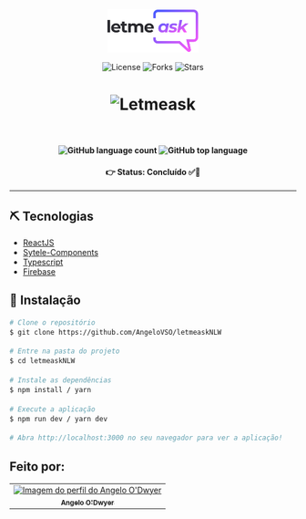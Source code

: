 <p align="center">
  <img alt="Letmeask" src="src/assets/images/logo.svg" width="160px">
</p>

<p align="center">
  <img  src="https://img.shields.io/static/v1?label=license&message=MIT&color=5965E0&labelColor=121214" alt="License">
  
  <img src="https://img.shields.io/github/forks/guilhermecapitao/letmeask?label=forks&message=MIT&color=5965E0&labelColor=121214" alt="Forks">     

  <img src="https://img.shields.io/github/stars/guilhermecapitao/letmeask?label=stars&message=MIT&color=5965E0&labelColor=121214" alt="Stars">
</p>

<h1 align="center">
    <img alt="Letmeask" title="Letmeask" src="https://user-images.githubusercontent.com/70985334/127354028-db63588d-377e-409a-ba60-c62c92d1f607.png" />
</h1>

<br>
<h4 align='center'>
  <img alt="GitHub language count" src="https://img.shields.io/github/languages/count/AngeloVSO/letmeaskNLW"> <img alt="GitHub top language" src="https://img.shields.io/github/languages/top/AngeloVSO/letmeaskNLW">
</h4>

<h4 align='center'>
👉 Status: Concluído ✅👏
</h4>
<hr />


## ⛏ Tecnologias

- [ReactJS](https://reactjs.org/)
- [Sytele-Components](https://styled-components.com/)
- [Typescript](https://www.typescriptlang.org/)
- [Firebase](https://www.emailjs.com/)

## 🚀 Instalação

```bash
# Clone o repositório
$ git clone https://github.com/AngeloVSO/letmeaskNLW

# Entre na pasta do projeto
$ cd letmeaskNLW

# Instale as dependências
$ npm install / yarn

# Execute a aplicação
$ npm run dev / yarn dev

# Abra http://localhost:3000 no seu navegador para ver a aplicação!
```
## Feito por:
<table>
  <tr>
    <td align="center"><a href="https://github.com/AngeloVSO">
    <img src="https://avatars.githubusercontent.com/u/70985334?v=4" width="100px" alt="Imagem do perfil do
    Angelo O'Dwyer"/>
    <br />
    <sub><b>Angelo O'Dwyer</b></sub><br /></td>
</table>
